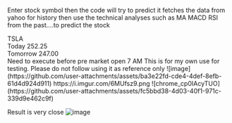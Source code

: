 Enter stock symbol then the code will try to predict it fetches the data from yahoo for history then use the technical analyses such as MA MACD RSI from the past....to predict the stock 

<CR>
TSLA <BR>
Today 252.25 <BR>
Tomorrow 247.00 <BR>
Need to execute before pre market open 7 AM This is for my own use for testing. Please do not follow using it as reference only
![image](https://github.com/user-attachments/assets/ba3e22fd-cde4-4def-8efb-61d4d924d911)
https://i.imgur.com/6MUfsz9.png
![chrome_cp0IAcyTUO](https://github.com/user-attachments/assets/fc5bbd38-4d03-40f1-971c-339d9e462c9f)



Result is very close
![image](https://github.com/user-attachments/assets/3c666bcf-1a20-42bb-8b8c-bcc662c76a7d)


